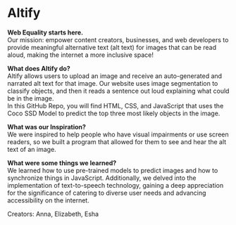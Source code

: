 # Altify

**Web Equality starts here.**
<br>Our mission: empower content creators, businesses, and web developers to provide meaningful alternative text (alt text) for images that can be read aloud, making the internet a more inclusive space!

**What does Altify do?**
<br>Altify allows users to upload an image and receive an auto-generated and narrated alt text for that image. Our website uses image segmentation to classify objects, and then it reads a sentence out loud explaining what could be in the image.
<br>In this GitHub Repo, you will find HTML, CSS, and JavaScript that uses the Coco SSD Model to predict the top three most likely objects in the image.

**What was our Inspiration?**
<br>We were inspired to help people who have visual impairments or use screen readers, so we built a program that allowed for them to see and hear the alt text of an image.

**What were some things we learned?**
<br>We learned how to use pre-trained models to predict images and how to synchronize things in JavaScript. Additionally, we delved into the implementation of text-to-speech technology, gaining a deep appreciation for the significance of catering to diverse user needs and advancing accessibility on the internet.

Creators: Anna, Elizabeth, Esha
